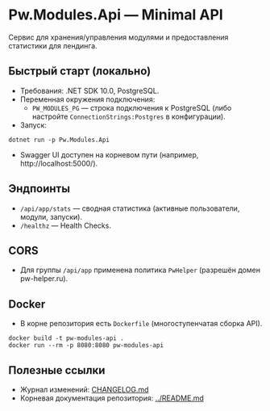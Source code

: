 ﻿# Pw.Modules.Api — Minimal API

Сервис для хранения/управления модулями и предоставления статистики для лендинга.

## Быстрый старт (локально)
- Требования: .NET SDK 10.0, PostgreSQL.
- Переменная окружения подключения:
  - `PW_MODULES_PG` — строка подключения к PostgreSQL (либо настройте `ConnectionStrings:Postgres` в конфигурации).
- Запуск:
```
dotnet run -p Pw.Modules.Api
```
- Swagger UI доступен на корневом пути (например, http://localhost:5000/).

## Эндпоинты
- `/api/app/stats` — сводная статистика (активные пользователи, модули, запуски).
- `/healthz` — Health Checks.

## CORS
- Для группы `/api/app` применена политика `PwHelper` (разрешён домен pw-helper.ru).

## Docker
- В корне репозитория есть `Dockerfile` (многоступенчатая сборка API).
```
docker build -t pw-modules-api .
docker run --rm -p 8080:8080 pw-modules-api
```

## Полезные ссылки
- Журнал изменений: [CHANGELOG.md](CHANGELOG.md)
- Корневая документация репозитория: [../README.md](../README.md)
